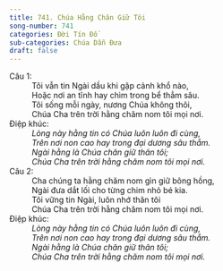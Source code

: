 ```yaml
---
title: 741. Chúa Hằng Chăn Giữ Tôi
song-number: 741
categories: Đời Tín Đồ
sub-categories: Chúa Dẫn Đưa
draft: false
---
```

<dl><dt>Câu 1:</dt><dd data-verse="1">Tôi vẫn tin Ngài dầu khi gặp cảnh khổ nào, <br/>Hoặc nơi an tĩnh hay chìm trong bể thẳm sâu. <br/>Tôi sống mỗi ngày, nương Chúa không thôi, <br/>Chúa Cha trên trời hằng chăm nom tôi mọi nơi. </dd><dt>Điệp khúc:</dt><dd data-chorus="1"><em>Lòng này hằng tin có Chúa luôn luôn đi cùng, <br/>Trên nơi non cao hay trong đại dương sâu thẳm. <br/>Ngài hằng là Chúa chăn giữ thân tôi; <br/>Chúa Cha trên trời hằng chăm nom tôi mọi nơi. </em></dd><dt>Câu 2:</dt><dd data-verse="2">Cha chúng ta hằng chăm nom gìn giữ bông hồng, <br/>Ngài đưa dắt lối cho từng chim nhỏ bé kia. <br/>Tôi vững tin Ngài, luôn nhớ thân tôi <br/>Chúa Cha trên trời hằng chăm nom tôi mọi nơi. </dd><dt>Điệp khúc:</dt><dd data-chorus="1"><em>Lòng này hằng tin có Chúa luôn luôn đi cùng, <br/>Trên nơi non cao hay trong đại dương sâu thẳm. <br/>Ngài hằng là Chúa chăn giữ thân tôi; <br/>Chúa Cha trên trời hằng chăm nom tôi mọi nơi. </em></dd></dl>